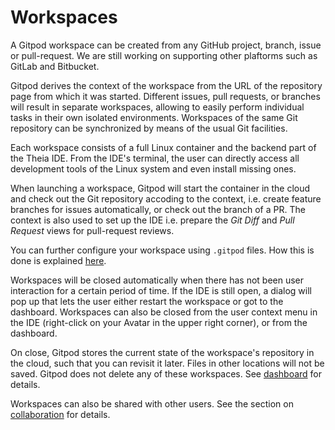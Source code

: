 # Workspaces

A Gitpod workspace can be created from any GitHub project, branch, issue or pull-request.
We are still working on supporting other plaftorms such as GitLab and Bitbucket. 

Gitpod derives the context of the workspace from the URL of the repository page from which it 
was started. Different issues, pull requests, or branches will result in separate workspaces,
allowing to easily perform individual tasks in their own isolated environments. Workspaces of 
the same Git repository can be synchronized by means of the usual Git facilities.

Each workspace consists of a full Linux container and the backend part of the Theia IDE. 
From the IDE's terminal, the user can directly access all development tools of the Linux 
system and even install missing ones.

When launching a workspace, Gitpod will start the container in the cloud and check out the
Git repository accoding to the context, i.e. create feature branches for issues automatically, 
or check out the branch of a PR. The context is also used to set up the IDE i.e. prepare 
the _Git Diff_ and _Pull Request_ views for pull-request reviews.

You can further configure your workspace using `.gitpod` files. How this is done is explained 
[here](./3_Configuration.md).

Workspaces will be closed automatically when there has not been user interaction for a certain 
period of time. If the IDE is still open, a dialog will pop up that lets the user either restart
the workspace or got to the dashboard. Workspaces can also be closed from the user context menu
in the IDE (right-click on your Avatar in the upper right corner), or from the dashboard. 

On close, Gitpod stores the current state of the workspace's repository in the cloud, such that 
you can revisit it later. Files in other locations will not be saved. Gitpod does not delete 
any of these workspaces. See [dashboard](1_3_Dashboard.md) for details.

Workspaces can also be shared with other users. See the section on [collaboration](5_Collaboration.md) 
for details.